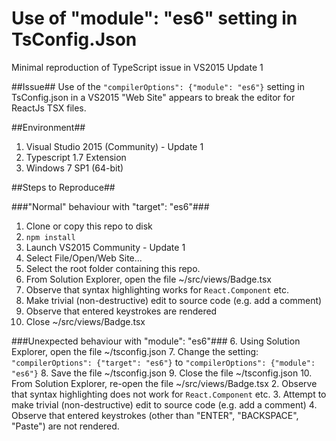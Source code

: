 # Use of "module": "es6" setting in TsConfig.Json
Minimal reproduction of TypeScript issue in VS2015 Update 1

##Issue##
Use of the `"compilerOptions": {"module": "es6"}` setting in TsConfig.json in a VS2015 "Web Site" appears to break the editor for ReactJs TSX files. 

##Environment##
1. Visual Studio 2015 (Community) - Update 1
1. Typescript 1.7 Extension
1. Windows 7 SP1 (64-bit)

##Steps to Reproduce##

###"Normal" behaviour with "target": "es6"###
1. Clone or copy this repo to disk
1. `npm install`
1. Launch VS2015 Community - Update 1
1. Select File/Open/Web Site...
1. Select the root folder containing this repo.
1. From Solution Explorer, open the file ~/src/views/Badge.tsx
2. Observe that syntax highlighting works for `React.Component` etc.
3. Make trivial (non-destructive) edit to source code (e.g. add a comment)
4. Observe that entered keystrokes are rendered
5. Close ~/src/views/Badge.tsx

###Unexpected behaviour with "module": "es6"###
6. Using Solution Explorer, open the file ~/tsconfig.json
7. Change the setting: `"compilerOptions": {"target": "es6"}` to `"compilerOptions": {"module": "es6"}`
8. Save the file ~/tsconfig.json
9. Close the file ~/tsconfig.json
10. From Solution Explorer, re-open the file ~/src/views/Badge.tsx
2. Observe that syntax highlighting does not work for `React.Component` etc.
3. Attempt to make trivial (non-destructive) edit to source code (e.g. add a comment)
4. Observe that entered keystrokes (other than "ENTER", "BACKSPACE", "Paste") are not rendered.

